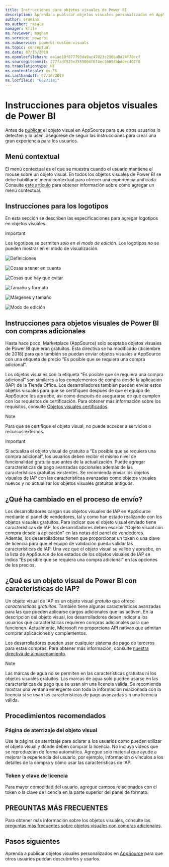 ```yaml
---
title: Instrucciones para objetos visuales de Power BI
description: Aprenda a publicar objetos visuales personalizados en AppSource para que otros usuarios puedan descubrirlos y comprarlos para usarlos.
author: sranins
ms.author: rasala
manager: kfile
ms.reviewer: maghan
ms.service: powerbi
ms.subservice: powerbi-custom-visuals
ms.topic: conceptual
ms.date: 07/16/2019
ms.openlocfilehash: ea1ae18f877793da9ac47023c236ba8a24f78ccf
ms.sourcegitcommit: 277fadf523e2555004f074ec36054bbddec407f8
ms.translationtype: HT
ms.contentlocale: es-ES
ms.lasthandoff: 07/16/2019
ms.locfileid: "68271181"
---
```

# <a name="guidelines-for-power-bi-visuals"></a>Instrucciones para objetos visuales de Power BI
Antes de [publicar](https://docs.microsoft.com/power-bi/developer/office-store) el objeto visual en AppSource para que otros usuarios lo detecten y lo usen, asegúrese de seguir las instrucciones para crear una gran experiencia para los usuarios. 

## <a name="context-menu"></a>Menú contextual
El menú contextual es el que se muestra cuando el usuario mantiene el mouse sobre un objeto visual.
En todos los objetos visuales de Power BI se debe habilitar el menú contextual para ofrecer una experiencia unificada. Consulte [este artículo](https://github.com/Microsoft/PowerBI-visuals/blob/gh-pages/tutorials/building-bar-chart/adding-context-menu-to-the-bar.md) para obtener información sobre cómo agregar un menú contextual.


## <a name="logo-guidelines"></a>Instrucciones para los logotipos

En esta sección se describen las especificaciones para agregar logotipos en objetos visuales.

> [!IMPORTANT]
> Los logotipos se permiten *solo en el modo de edición*. Los logotipos *no* se pueden mostrar en el modo de visualización.

![Definiciones](media/guidelines-powerbi-visuals/definitions.png)

![Cosas a tener en cuenta](media/guidelines-powerbi-visuals/things-to-keep-in-mind.png)

![Cosas que hay que evitar](media/guidelines-powerbi-visuals/things-to-avoid.png)

![Tamaño y formato](media/guidelines-powerbi-visuals/size-and-format.png)

![Márgenes y tamaño](media/guidelines-powerbi-visuals/margins-and-sizes.png)

![Modo de edición](media/guidelines-powerbi-visuals/logos-in-edit-mode.png)


## <a name="guidelines-for-power-bi-visuals-with-additional-purchases"></a>Instrucciones para objetos visuales de Power BI con compras adicionales

Hasta hace poco, Marketplace (AppSource) solo aceptaba objetos visuales de Power BI que eran gratuitos. Esta directiva se ha modificado (diciembre de 2018) para que también se puedan enviar objetos visuales a AppSource con una etiqueta de precio "Es posible que se requiera una compra adicional". 

Los objetos visuales con la etiqueta “Es posible que se requiera una compra adicional” son similares a los complementos de compra desde la aplicación (IAP) de la Tienda Office. Los desarrolladores también pueden enviar estos objetos visuales para que se certifiquen después de que el equipo de AppSource los apruebe, así como después de asegurarse de que cumplen con los requisitos de certificación. Para obtener más información sobre los requisitos, consulte [Objetos visuales certificados](../power-bi-custom-visuals-certified.md).

> [!NOTE]
> Para que se certifique el objeto visual, no puede acceder a servicios o recursos externos.

>[!IMPORTANT]  
> Si actualiza el objeto visual de gratuito a "Es posible que se requiera una compra adicional", los usuarios deben recibir el mismo nivel de funcionalidad gratuita que antes de la actualización. Puede agregar características de pago avanzadas opcionales además de las características gratuitas existentes. Se recomienda enviar los objetos visuales de IAP con las características avanzadas como objetos visuales nuevos y no actualizar los objetos visuales gratuitos antiguos.

## <a name="what-changed-in-the-submission-process"></a>¿Qué ha cambiado en el proceso de envío?

Los desarrolladores cargan sus objetos visuales de IAP en AppSource mediante el panel de vendedores, tal y como han estado realizando con los objetos visuales gratuitos. Para indicar que el objeto visual enviado tiene características de IAP, los desarrolladores deben escribir “Objeto visual con compra desde la aplicación” en las notas del panel de vendedores. Además, los desarrolladores tienen que proporcionar un token o una clave de licencia para que el equipo de validación pueda validar las características de IAP. Una vez que el objeto visual se valide y apruebe, en la lista de AppSource de los estados de los objetos visuales de IAP se indica “Es posible que se requiera una compra adicional” en las opciones de los precios.

## <a name="what-is-a-power-bi-visual-with-iap-features"></a>¿Qué es un objeto visual de Power BI con características de IAP?

Un objeto visual de IAP es un objeto visual *gratuito* que ofrece *características gratuitas*. También tiene algunas características avanzadas para las que pueden aplicarse cargos adicionales que las activen. En la descripción del objeto visual, los desarrolladores deben indicar a los usuarios qué características requieren compras adicionales para que funcionen. Actualmente, Microsoft no proporciona API nativas que admitan comprar aplicaciones y complementos.

Los desarrolladores pueden usar cualquier sistema de pago de terceros para estas compras. Para obtener más información, consulte [nuestra directiva de almacenamiento](https://docs.microsoft.com/office/dev/store/validation-policies#2-apps-or-add-ins-can-display-certain-ads).

> [!NOTE]
> Las marcas de agua no se permiten en las características gratuitas ni los objetos visuales gratuitos. Las marcas de agua solo pueden usarse en las características de pago que se usan sin una licencia válida. Se recomienda mostrar una ventana emergente con toda la información relacionada con la licencia si se usan las características de pago avanzadas sin una licencia válida.  


## <a name="best-practices"></a>Procedimientos recomendados

### <a name="visual-landing-page"></a>Página de aterrizaje del objeto visual

Use la página de aterrizaje para aclarar a los usuarios cómo pueden utilizar el objeto visual y dónde deben comprar la licencia. No incluya vídeos que se reproduzcan de forma automática. Agregue solo material que ayude a mejorar la experiencia del usuario, por ejemplo, información o vínculos a los detalles de la compra y cómo usar las características de IAP.

### <a name="license-key-and-token"></a>Token y clave de licencia

Para mayor comodidad del usuario, agregue campos relacionados con el token o la clave de licencia en la parte superior del panel de formato.

## <a name="faq"></a>PREGUNTAS MÁS FRECUENTES

Para obtener más información sobre los objetos visuales, consulte las [preguntas más frecuentes sobre objetos visuales con compras adicionales](https://docs.microsoft.com/power-bi/power-bi-custom-visuals-faq#visuals-with-additional-purchases).

## <a name="next-steps"></a>Pasos siguientes

Aprenda a publicar objetos visuales personalizados en [AppSource](office-store.md) para que otros usuarios puedan descubrirlos y usarlos.
